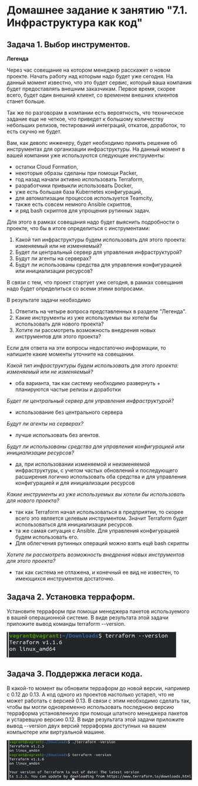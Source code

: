 # Домашнее задание к занятию "7.1. Инфраструктура как код"
## Задача 1. Выбор инструментов.
**Легенда**

Через час совещание на котором менеджер расскажет о новом проекте. Начать работу над которым надо будет уже сегодня. На данный момент известно, что это будет сервис, который ваша компания будет предоставлять внешним заказчикам. Первое время, скорее всего, будет один внешний клиент, со временем внешних клиентов станет больше.

Так же по разговорам в компании есть вероятность, что техническое задание еще не четкое, что приведет к большому количеству небольших релизов, тестирований интеграций, откатов, доработок, то есть скучно не будет.

Вам, как девопс инженеру, будет необходимо принять решение об инструментах для организации инфраструктуры. На данный момент в вашей компании уже используются следующие инструменты:

- остатки Сloud Formation,
- некоторые образы сделаны при помощи Packer,
- год назад начали активно использовать Terraform,
- разработчики привыкли использовать Docker,
- уже есть большая база Kubernetes конфигураций,
- для автоматизации процессов используется Teamcity,
- также есть совсем немного Ansible скриптов,
- и ряд bash скриптов для упрощения рутинных задач.

Для этого в рамках совещания надо будет выяснить подробности о проекте, что бы в итоге определиться с инструментами:

1. Какой тип инфраструктуры будем использовать для этого проекта: изменяемый или не изменяемый?
2. Будет ли центральный сервер для управления инфраструктурой?
3. Будут ли агенты на серверах?
4. Будут ли использованы средства для управления конфигурацией или инициализации ресурсов?

В связи с тем, что проект стартует уже сегодня, в рамках совещания надо будет определиться со всеми этими вопросами.

В результате задачи необходимо
1. Ответить на четыре вопроса представленных в разделе "Легенда".
2. Какие инструменты из уже используемых вы хотели бы использовать для нового проекта?
3. Хотите ли рассмотреть возможность внедрения новых инструментов для этого проекта?

Если для ответа на эти вопросы недостаточно информации, то напишите какие моменты уточните на совещании.

*Какой тип инфраструктуры будем использовать для этого проекта: изменяемый или не изменяемый?*
- оба варианта, так как систему необходимо развернуть + планируются частые релизы и доработки

*Будет ли центральный сервер для управления инфраструктурой?*
- использование без центрального сервера 

*Будут ли агенты на серверах?*
- лучше использовать без агентов.

*Будут ли использованы средства для управления конфигурацией или инициализации ресурсов?*
- да, при использовании изменяемой и неизменяемой инфраструктуры, с учетом частых обновлений и последующего расширения логично использовать оба средства и для управления конфигурацией и для инициализации ресурсов

*Какие инструменты из уже используемых вы хотели бы использовать для нового проекта?*
- так как Terraform начал использоваться в предприятии, то скорее всего это является целевым инструментом. Значит Terraform будет использоваться для инициализации ресурсов.
- та же самая ситуация с Ansible. Для управления конфигурацией будем использовать его.
- Для облегчения рутинных операций можно взять ещё bash скрипты

*Хотите ли рассмотреть возможность внедрения новых инструментов для этого проекта?*
- так как система не отлажена, и конечный ее вид не известен, то имеющихся инструментов достаточно.

## Задача 2. Установка терраформ.

Установите терраформ при помощи менеджера пакетов используемого в вашей операционной системе. В виде результата этой задачи приложите вывод команды terraform --version.

![img_47.png](img_47.png)

## Задача 3. Поддержка легаси кода.
В какой-то момент вы обновили терраформ до новой версии, например с 0.12 до 0.13. А код одного из проектов настолько устарел, что не может работать с версией 0.13. В связи с этим необходимо сделать так, чтобы вы могли одновременно использовать последнюю версию терраформа установленную при помощи штатного менеджера пакетов и устаревшую версию 0.12.
В виде результата этой задачи приложите вывод --version двух версий терраформа доступных на вашем компьютере или виртуальной машине.

![img_46.png](img_46.png)